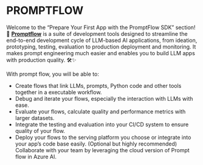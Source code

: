 # PROMPTFLOW 

Welcome to the “Prepare Your First App with the PromptFlow SDK” section! 🚀 [**Promptflow**](https://microsoft.github.io/promptflow/index.html) is a suite of development tools designed to streamline the end-to-end development cycle of LLM-based AI applications, from ideation, prototyping, testing, evaluation to production deployment and monitoring. It makes prompt engineering much easier and enables you to build LLM apps with production quality. 🛠️✨

With prompt flow, you will be able to:
- Create flows that link LLMs, prompts, Python code and other tools together in a executable workflow.
- Debug and iterate your flows, especially the interaction with LLMs with ease.
- Evaluate your flows, calculate quality and performance metrics with larger datasets.
- Integrate the testing and evaluation into your CI/CD system to ensure quality of your flow.
- Deploy your flows to the serving platform you choose or integrate into your app’s code base easily.
(Optional but highly recommended) Collaborate with your team by leveraging the cloud version of Prompt flow in Azure AI.